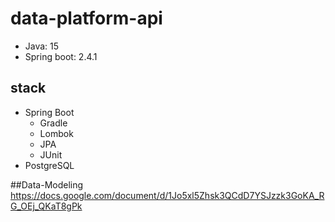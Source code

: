 # data-platform-api
- Java: 15
- Spring boot: 2.4.1

## stack
* Spring Boot
  * Gradle
  * Lombok
  * JPA
  * JUnit
* PostgreSQL

##Data-Modeling
https://docs.google.com/document/d/1Jo5xl5Zhsk3QCdD7YSJzzk3GoKA_RG_OEj_QKaT8gPk